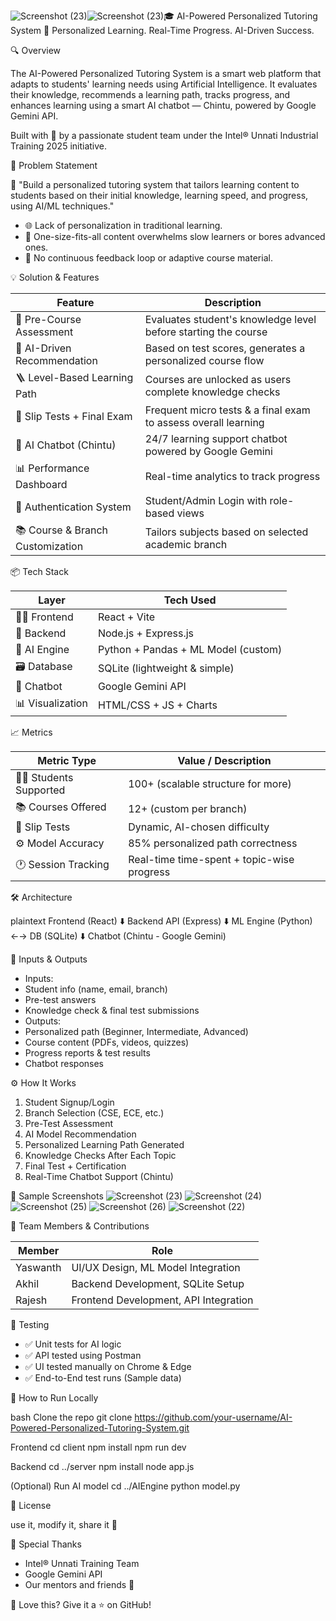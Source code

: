 ![Screenshot (23)](https://github.com/user-attachments/assets/6b60577e-f8a8-4ff3-9024-d9dd233510b0)![Screenshot (23)](https://github.com/user-attachments/assets/a20a3e7a-b73e-47f4-97c5-d3691b235c54)🎓 AI-Powered Personalized Tutoring System 🚀
Personalized Learning. Real-Time Progress. AI-Driven Success.

🔍 Overview

The AI-Powered Personalized Tutoring System is a smart web platform that adapts to students' learning needs using Artificial Intelligence. It evaluates their knowledge, recommends a learning path, tracks progress, and enhances learning using a smart AI chatbot — Chintu, powered by Google Gemini API.

Built with 💙 by a passionate student team under the Intel® Unnati Industrial Training 2025 initiative.

🎯 Problem Statement

📌 "Build a personalized tutoring system that tailors learning content to students based on their initial knowledge, learning speed, and progress, using AI/ML techniques."

- 🌐 Lack of personalization in traditional learning.
- 🧠 One-size-fits-all content overwhelms slow learners or bores advanced ones.
- 🔁 No continuous feedback loop or adaptive course material.

💡 Solution & Features

| Feature | Description |
|-----------------------------------------------	| ---------------------------------------------------------------------------------- |
| 🧾 Pre-Course Assessment			| Evaluates student's knowledge level before starting the course	|
| 🧠 AI-Driven Recommendation		| Based on test scores, generates a personalized course flow		|
| 🪜 Level-Based Learning Path		| Courses are unlocked as users complete knowledge checks		|
| 🧪 Slip Tests + Final Exam			| Frequent micro tests & a final exam to assess overall learning		|
| 🤖 AI Chatbot (Chintu)				| 24/7 learning support chatbot powered by Google Gemini		|
| 📊 Performance Dashboard			| Real-time analytics to track progress							|
| 🔐 Authentication System			| Student/Admin Login with role-based views					|
| 📚 Course & Branch Customization	| Tailors subjects based on selected academic branch				|

📦 Tech Stack

| Layer | Tech Used |
|-----------------------	|-----------------------------------------------------	|
| 👨‍🎓 Frontend		| React + Vite							|
| 🔧 Backend		| Node.js + Express.js					|
| 🧠 AI Engine		| Python + Pandas + ML Model (custom)	|
| 🗃️ Database		| SQLite (lightweight & simple)			|
| 🤖 Chatbot		| Google Gemini API					|
| 📊 Visualization	| HTML/CSS + JS + Charts				|

📈 Metrics

| Metric Type 				| Value / Description						|
|-----------------------------------	|----------------------------------------------------------	|
| 🧑‍🎓 Students Supported	| 100+ (scalable structure for more)			|
| 📚 Courses Offered		| 12+ (custom per branch)					|
| 🧪 Slip Tests				| Dynamic, AI-chosen difficulty				|
| ⚙️ Model Accuracy		| 85% personalized path correctness			|
| 🕐 Session Tracking		| Real-time time-spent + topic-wise progress	|

🛠️ Architecture

plaintext
Frontend (React)
 ⬇️
Backend API (Express)
 ⬇️
ML Engine (Python) ←→ DB (SQLite)
 ⬇️
Chatbot (Chintu - Google Gemini)

🧪 Inputs & Outputs

- Inputs:
- Student info (name, email, branch)
- Pre-test answers
- Knowledge check & final test submissions
- Outputs:
- Personalized path (Beginner, Intermediate, Advanced)
- Course content (PDFs, videos, quizzes)
- Progress reports & test results
- Chatbot responses

⚙️ How It Works

1. Student Signup/Login
2. Branch Selection (CSE, ECE, etc.)
3. Pre-Test Assessment
4. AI Model Recommendation
5. Personalized Learning Path Generated
6. Knowledge Checks After Each Topic
7. Final Test + Certification
8. Real-Time Chatbot Support (Chintu)

📸 Sample Screenshots
![Screenshot (23)](https://github.com/user-attachments/assets/90f13cb0-abbd-4286-aaca-4fda41fa85cc)
![Screenshot (24)](https://github.com/user-attachments/assets/bbeaf896-b5bc-4063-9f19-589f55921960)
![Screenshot (25)](https://github.com/user-attachments/assets/14195748-48a2-44c0-bf78-d0ba1650efa6)
![Screenshot (26)](https://github.com/user-attachments/assets/ff36e98a-6dab-4c39-b7c9-abbec03f92a4)
![Screenshot (22)](https://github.com/user-attachments/assets/5160bda8-3a09-47a2-9380-3aa29a43c498)




👥 Team Members & Contributions

| Member		| Role								|
|-----------------	|-----------------------------------------------------	|
| Yaswanth	| UI/UX Design, ML Model Integration		|
| Akhil		| Backend Development, SQLite Setup		|
| Rajesh 		| Frontend Development, API Integration 	|

🧪 Testing

- ✅ Unit tests for AI logic
- ✅ API tested using Postman
- ✅ UI tested manually on Chrome & Edge
- ✅ End-to-End test runs (Sample data)

🏁 How to Run Locally

bash
Clone the repo
git clone https://github.com/your-username/AI-Powered-Personalized-Tutoring-System.git

Frontend
cd client
npm install
npm run dev

Backend
cd ../server
npm install
node app.js

(Optional) Run AI model
cd ../AIEngine
python model.py

📜 License

use it, modify it, share it 🙌

📣 Special Thanks

- Intel® Unnati Training Team
- Google Gemini API
- Our mentors and friends 🙏

🌟 Love this? Give it a ⭐ on GitHub!
